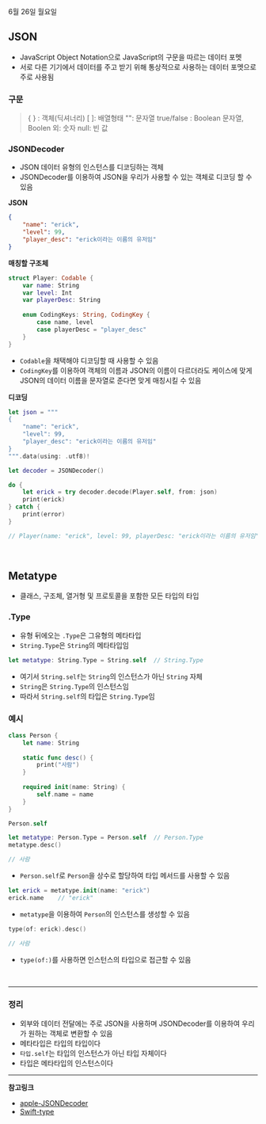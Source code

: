 6월 26일 월요일

## JSON
- JavaScript Object Notation으로 JavaScript의 구문을 따르는 데이터 포멧
- 서로 다른 기기에서 데이터를 주고 받기 위해 통상적으로 사용하는 데이터 포멧으로 주로 사용됨

### 구문
> { } : 객체(딕셔너리)
> [ ]: 배열형태
> "": 문자열
> true/false : Boolean
> 문자열, Boolen 외: 숫자
> null: 빈 값

### JSONDecoder
- JSON 데이터 유형의 인스턴스를 디코딩하는 객체
- JSONDecoder를 이용하여 JSON을 우리가 사용할 수 있는 객체로 디코딩 할 수 있음

**JSON**
```json
{
    "name": "erick",
    "level": 99,
    "player_desc": "erick이라는 이름의 유저임"
}
```

**매칭할 구조체**
```swift
struct Player: Codable {
    var name: String
    var level: Int
    var playerDesc: String
    
    enum CodingKeys: String, CodingKey {
        case name, level
        case playerDesc = "player_desc"
    }
}
```
- `Codable`을 채택해야 디코딩할 때 사용할 수 있음
- `CodingKey`를 이용하여 객체의 이름과 JSON의 이름이 다르더라도 케이스에 맞게 JSON의 데이터 이름을 문자열로 준다면 맞게 매칭시킬 수 있음

**디코딩**
```swift
let json = """
{
    "name": "erick",
    "level": 99,
    "player_desc": "erick이라는 이름의 유저임"
}
""".data(using: .utf8)!

let decoder = JSONDecoder()

do {
    let erick = try decoder.decode(Player.self, from: json)
    print(erick)
} catch {
    print(error)
}

// Player(name: "erick", level: 99, playerDesc: "erick이라는 이름의 유저임")
```

</br>

## Metatype
- 클래스, 구조체, 열거형 및 프로토콜을 포함한 모든 타입의 타입

### .Type
- 유형 뒤에오는 `.Type`은 그유형의 메타타입
- `String.Type`은 `String`의 메타타입임

```swift
let metatype: String.Type = String.self  // String.Type
```
- 여기서 `String.self`는 `String`의 인스턴스가 아닌 `String` 자체
- `String`은 `String.Type`의 인스턴스임
- 따라서 `String.self`의 타입은 `String.Type`임

### 예시

```swift
class Person {
    let name: String
    
    static func desc() {
        print("사람")
    }
    
    required init(name: String) {
        self.name = name
    }
}

Person.self

let metatype: Person.Type = Person.self  // Person.Type
metatype.desc()  

// 사람
```
- `Person.self`로 `Person`을 상수로 할당하여 타입 메서드를 사용할 수 있음

```swift
let erick = metatype.init(name: "erick")
erick.name    // "erick"
```
- `metatype`을 이용하여 `Person`의 인스턴스를 생성할 수 있음

```swift
type(of: erick).desc()

// 사람
```
- `type(of:)`를 사용하면 인스턴스의 타입으로 접근할 수 있음

</br>

---
### 정리
- 외부와 데이터 전달에는 주로 JSON을 사용하며 JSONDecoder를 이용하여 우리가 원하는 객체로 변환할 수 있음
- 메타타입은 타입의 타입이다
- `타입.self`는 타입의 인스턴스가 아닌 타입 자체이다
- 타입은 메타타입의 인스턴스이다

---
**참고링크**
- [apple-JSONDecoder](https://developer.apple.com/documentation/foundation/jsondecoder)
- [Swift-type](https://docs.swift.org/swift-book/documentation/the-swift-programming-language/types/#Metatype-Type)
